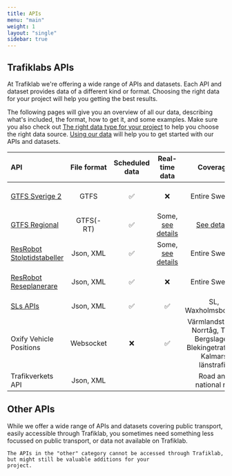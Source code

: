 ```yaml
---
title: APIs
menu: "main"
weight: 1
layout: "single"
sidebar: true
---
```


## Trafiklabs APIs

At Trafiklab we're offering a wide range of APIs and datasets. Each API and dataset provides data of a different kind or
format. Choosing the right data for your project will help you getting the best results.

The following pages will give you an overview of all our data, describing what's included, the format, how to get it,
and some examples. Make sure you also check
out [The right data type for your project](../../using-trafiklab-data/the-right-data-type-for-your-project/) to help you
choose the right data source. [Using our data](../transport-data-formats/) will help you to get started with our APIs
and datasets.

| API | File format | Scheduled data | Real-time data | Coverage | What is it |
| :--- | :---: | :---: | :---: | :---: | :--- |
| [GTFS Sverige 2](gtfs/gtfs-sverige-2-static/) | GTFS | ✅ | ❌ | Entire Sweden | All Public Transport Dataset |
| [GTFS Regional](gtfs/gtfs-regional/) | GTFS(-RT) | ✅ | Some, [see details](gtfs/gtfs-regional/#which-operators-are-covered-by-this-dataset) | [See details](gtfs/gtfs-regional/#which-operators-are-covered-by-this-dataset) | Public Transport Datasets |
| [ResRobot Stolptidstabeller](/api/trafiklab-apis/resrobot-v21/timetables.md) | Json, XML | ✅ | Some, [see details](/api/trafiklab-apis/resrobot-v21/timetables.md) | Entire Sweden | Departure & Arrival board API |
| [ResRobot Reseplanerare](/api/trafiklab-apis/resrobot-v21/route-planner.md) | Json, XML | ✅ | ❌ | Entire Sweden | Travel planner API |
| [SLs APIs ](sl/) | Json, XML | ✅ | ✅ | SL, Waxholmsbolaget | API collection |
| Oxify Vehicle Positions | Websocket | ❌ | ✅ | Värmlandstrafik, Norrtåg, Tåg i Bergslagen, Blekingetrafiken, Kalmars länstrafik | Realtime train position API |
| Trafikverkets API | Json, XML |  |  | Road and national rail | Road and rail API |

## Other APIs

While we offer a wide range of APIs and datasets covering public transport, easily accessible through Trafiklab, you
sometimes need something less focussed on public transport, or data not available on Trafiklab.
~~~~
The APIs in the "other" category cannot be accessed through Trafiklab, but might still be valuable additions for your 
project.
